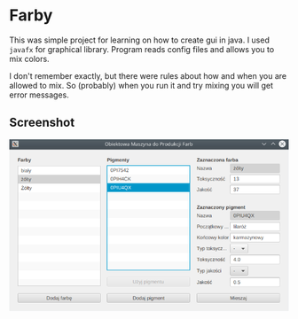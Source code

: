 # Farby

This was simple project for learning on how to create gui in java. I used `javafx` for graphical library. Program reads config files and allows you to mix colors.

I don't remember exactly, but there were rules about how and when you are allowed to mix. So (probably) when you run it and try mixing you will get error messages.

## Screenshot
![1.png](/javafx-farby/screenshots/1.png?raw=true)
